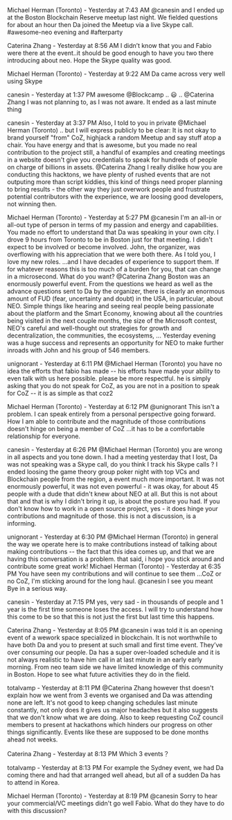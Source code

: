 Michael Herman (Toronto) - Yesterday at 7:43 AM
@canesin and I ended up at the Boston Blockchain Reserve meetup last night. We fielded questions for about an hour then Da joined the Meetup via a live Skype call. #awesome-neo evening and #afterparty

Caterina Zhang - Yesterday at 8:56 AM
I didn’t know that you and Fabio were there at the event..it should be good enough to have you two there introducing about neo.
Hope the Skype quality was good.

Michael Herman (Toronto) - Yesterday at 9:22 AM
Da came across very well using Skype

canesin - Yesterday at 1:37 PM
awesome @Blockcamp .. :smiley: ..
@Caterina Zhang I was not planning to, as I was not aware. It ended as a last minute thing

canesin - Yesterday at 3:37 PM
Also, I told to you in private @Michael Herman (Toronto)  .. but I will express publicly to be clear: It is not okay to brand yourself "from" CoZ, highjack a random Meetup and say stuff atop a chair. You have energy and that is awesome, but you made no real contribution to the project still, a handful of examples and creating meetings in a website doesn't give you credentials to speak for hundreds of people on charge of billions in assets.
@Caterina Zhang I really dislike how you are conducting this hacktons, we have plenty of rushed events that are not outputing more than script kiddies, this kind of things need proper planning to bring results - the other way they just overwork people and frustrate potential contributors with the experience, we are loosing good developers, not winning then.

Michael Herman (Toronto) - Yesterday at 5:27 PM
@canesin I'm an all-in or all-out type of person in terms of my passion and energy and capabilities. You made no effort to understand that Da was speaking in your own city. I drove 9 hours from Toronto to be in Boston just for that meeting. I didn't expect to be involved or become involved. John, the organizer,  was overflowing with his appreciation that we were both there.   As I told you,  I love my new roles. ...and I have decades of experience to support them. If for whatever reasons this is too much of a burden for you, that can change in a microsecond. What do you want?
@Caterina Zhang Boston was an enormously powerful event. From the questions we heard as well as the advance questions sent to Da by the organizer, there is clearly an enormous amount of FUD (fear, uncertainty and doubt) in the USA, in particular, about NEO. Simple things like hearing and seeing real people being passionate about the platform and the Smart Economy, knowing about all the countries being visited in the next couple months, the size of the Microsoft contest, NEO's careful and well-thought out strategies for growth and decentralization, the communities, the ecosystems, ...  Yesterday evening was a huge success and represents an opportunity for NEO to make further inroads with John and his group of 546 members.

unignorant - Yesterday at 6:11 PM
@Michael Herman (Toronto) you have no idea the efforts that fabio has made -- his efforts have made your ability to even talk with us here possible. please be more respectful. he is simply asking that you do not speak for CoZ, as you are not in a position to speak for CoZ -- it is as simple as that
coz2

Michael Herman (Toronto) - Yesterday at 6:12 PM
@unignorant This isn't a problem. I can speak entirely from a personal perspective going forward. How I am able to contribute and the magnitude of those contributions doesn't hinge on being a member of CoZ ...it has to be a comfortable relationship for everyone.

canesin - Yesterday at 6:26 PM
@Michael Herman (Toronto) you are wrong in all aspects and you tone down. I had a meeting yesterday that I lost, Da was not speaking was a Skype call, do you think I track his Skype calls ? I ended loosing the game theory group poker night with top VCs and Blockchain people from the region, a event much more important. It was not enormously powerful, it was not even powerful - it was okay, for about 45 people with a dude that didn't knew about NEO at all. But this is not about that and that is why I didn't bring it up, is about the posture you had. If you don't know how to work in a open source project, yes - it does hinge your contributions and magnitude of those.
this is not a discussion, is a informing.

unignorant - Yesterday at 6:30 PM
@Michael Herman (Toronto) in general the way we operate here is to make contributions instead of talking about making contributions -- the fact that this idea comes up, and that we are having this conversation is a problem. that said, i hope you stick around and contribute some great work!
Michael Herman (Toronto) - Yesterday at 6:35 PM
You have seen my contributions and will continue to see them ...CoZ or no CoZ, I'm sticking around for the long haul.
@canesin I see you meant Bye in a serious way.

canesin - Yesterday at 7:15 PM
yes, very sad - in thousands of people and 1 year is the first time someone loses the access. I will try to understand how this come to be so that this is not just the first but last time this happens.

Caterina Zhang - Yesterday at 8:05 PM
@canesin i was told it is an opening event of a wework space specialized in blockchain. It is not worthwhile to have both Da and you to present at such small and first time event. They’ve over consuming our people. Da has a super over-loaded schedule and it is not always realistic to have him call in at last minute in an early early morning.
From neo team side we have limited knowledge of this community in Boston. Hope to see what future activities they do in the field.

totalvamp - Yesterday at 8:11 PM
@Caterina Zhang however thst doesn't explain how we went from 3 events we organised and Da was attending none are left. It's not good to keep changing schedules last minute constantly, not only does it gives us major headaches but it also suggests that we don't know what we are doing.
Also to keep requesting CoZ council members to present at hackathons which hinders our progress on other things significantly.
Events like these are supposed to be done months ahead not weeks.

Caterina Zhang - Yesterday at 8:13 PM
Which 3 events？

totalvamp - Yesterday at 8:13 PM
For example the Sydney event, we had Da coming there and had that arranged well ahead, but all of a sudden Da has to attend in Korea.

Michael Herman (Toronto) - Yesterday at 8:19 PM
@canesin Sorry to hear your commercial/VC meetings didn't go well Fabio.  What do they have to do with this discussion?